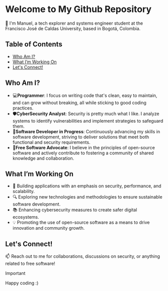 # Welcome to My Github Repository

👋 I'm Manuel, a tech explorer and systems engineer student at the Francisco José de Caldas University, based in Bogotá, Colombia.

## Table of Contents
- [Who Am I?](#who-am-i)
- [What I’m Working On](#what-im-working-on)
- [Let's Connect!](#lets-connect)

## Who Am I?

  - 💻**Programmer**: I focus on writing code that's clean, easy to maintain, and can grow without breaking, all while sticking to good coding practices.
  - 🛡️**CyberSecurity Analyst**: Security is pretty much what I like. I analyze systems to identify vulnerabilities and implement strategies to safeguard them.
  - 🚀**Software Developer in Progress**: Continuously advancing my skills in software development, striving to deliver solutions that meet both functional and security requirements.
  - 🐧**Free Software Advocate**: I believe in the principles of open-source software and actively contribute to fostering a community of shared knowledge and collaboration.

## What I’m Working On

  - 🔧 Building applications with an emphasis on security, performance, and scalability.
  - 🔍 Exploring new technologies and methodologies to ensure sustainable software development.
  - 📚 Enhancing cybersecurity measures to create safer digital ecosystems.
  - 💡 Promoting the use of open-source software as a means to drive innovation and community growth.

## Let's Connect!

 📫 Reach out to me for collaborations, discussions on security, or anything related to free software!

> [!IMPORTANT]
> Happy coding :)